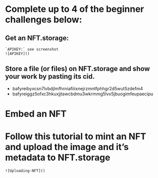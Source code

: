 # Complete up to 4 of the beginner challenges below:

## Get an NFT.storage:
    `APIKEY:` see screenshot
    ![APIKEY]()





## Store a file (or files) on NFT.storage and show your work by pasting its cid.
 -  bafyreibyxcsn7lvbdjlmfhrniafiiixnejrzmntfphhgr2d5wut5zdefm4
 -  bafyreiggz5ofxc3hkuxjjtawcbdmu3wkrmmg5lvx5jbuogimfeupaecipu

# Embed an NFT

# Follow this tutorial to mint an NFT and upload the image and it’s metadata to NFT.storage
    ![Uploading-NFT]()
